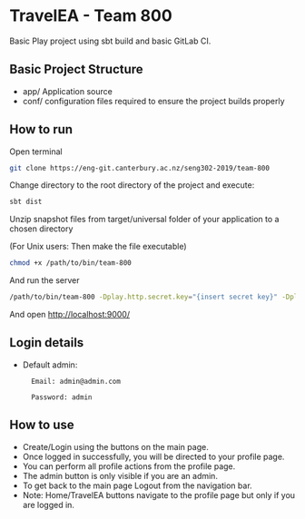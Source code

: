 # TravelEA - Team 800
Basic Play project using sbt build and basic GitLab CI.

## Basic Project Structure
* app/ Application source
* conf/ configuration files required to ensure the project builds properly

## How to run
Open terminal
```bash
git clone https://eng-git.canterbury.ac.nz/seng302-2019/team-800
```
Change directory to the root directory of the project and execute:
```bash
sbt dist
```
Unzip snapshot files from target/universal folder of your application to a chosen directory

(For Unix users: Then make the file executable)
```bash
chmod +x /path/to/bin/team-800
```

And run the server 
```bash
/path/to/bin/team-800 -Dplay.http.secret.key="{insert secret key}" -Dplay.evolutions.db.autoApply=true
```
And open <http://localhost:9000/>

## Login details
* Default admin:

        Email: admin@admin.com

        Password: admin


## How to use
* Create/Login using the buttons on the main page.
* Once logged in successfully, you will be directed to your profile page.
* You can perform all profile actions from the profile page.
* The admin button is only visible if you are an admin.
* To get back to the main page Logout from the navigation bar.
* Note: Home/TravelEA buttons navigate to the profile page but only if you are logged in.
